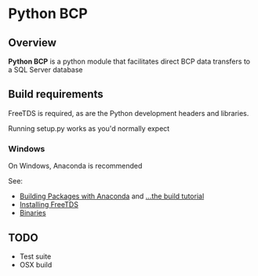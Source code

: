 # Python BCP

## Overview

**Python BCP** is a python module that facilitates direct BCP data transfers to a SQL Server database

## Build requirements

FreeTDS is required, as are the Python development headers and libraries.

Running setup.py works as you'd normally expect

### Windows

On Windows, Anaconda is recommended

See:

- [Building Packages with Anaconda](https://github.com/ReactionMechanismGenerator/RMG-Py/wiki/Creating-Anaconda-Binary-Packages) and [...the build tutorial](https://conda.io/docs/build_tutorials/windows.html)
- [Installing FreeTDS](http://www.freetds.org/userguide/osissues.htm#WINDOWS)
- [Binaries](https://github.com/ramiro/freetds/releases)

## TODO

* Test suite
* OSX build